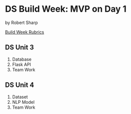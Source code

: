 # DS Build Week: MVP on Day 1
by Robert Sharp

[Build Week Rubrics](https://www.notion.so/Build-Week-Rubrics-c0783f6d9b7e435f9ce47e8cd2d0ee3b)


## DS Unit 3
1. Database
2. Flask API
3. Team Work


## DS Unit 4
1. Dataset
2. NLP Model
3. Team Work
